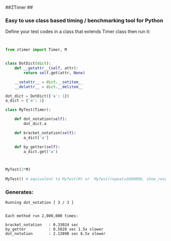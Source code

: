
##ZTimer ##

### Easy to use class based timing / benchmarking tool for Python ###

Define your test codes in a class that extends Timer class then run it:

```python


from ztimer import Timer, M


class DotDict(dict):
    def __getattr__(self, attr):
        return self.get(attr, None)

    __setattr__ = dict.__setitem__
    __delattr__ = dict.__delitem__

dot_dict = DotDict({'a': 1})
a_dict = {'a': 1}

class MyTest(Timer):

    def dot_notation(self):
        dot_dict.a

    def bracket_notation(self):
        a_dict['a']

    def by_getter(self):
        a_dict.get('a')



MyTest(2*M)
    
MyTest() # equivalent to MyTest(M) or  MyTest(repeat=1000000, show_results=False, hide_unsorted=True) 
```
     

### Generates: ###

    Running dot_notation [ 3 / 3 ] 

    
    Each method run 2,000,000 times:
    
    bracket_notation   : 0.33024 sec  
    by_getter          : 0.5028 sec 1.5x slower 
    dot_notation       : 2.13898 sec 6.5x slower

